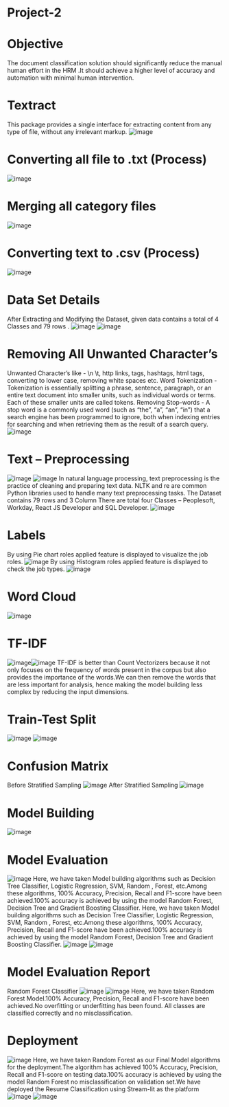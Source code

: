 # Project-2

# Objective
The document classification solution should significantly reduce the manual human effort in the HRM .It should achieve a higher level of accuracy and automation with minimal human intervention.

# Textract
This package provides a single interface for extracting content from any type of file, without any irrelevant markup.
![image](https://user-images.githubusercontent.com/101926069/191774047-5e0cea88-1f36-4172-9ca8-67f21ba10a66.png)

# Converting all file to .txt (Process)
![image](https://user-images.githubusercontent.com/101926069/191774289-67b7fea7-fead-4feb-af81-bc8121864066.png)

# Merging all category files
![image](https://user-images.githubusercontent.com/101926069/191774534-c128a362-874c-4bf8-9186-f1ec4285a5fc.png)

# Converting text to .csv (Process)
![image](https://user-images.githubusercontent.com/101926069/191774826-14105151-31b1-48f9-bb1b-2cd2dd1b6c99.png)

# Data Set Details
After Extracting and Modifying the Dataset, given data contains a total of 4 Classes and 79 rows . 
![image](https://user-images.githubusercontent.com/101926069/191775189-00292a4d-f482-4362-a5a4-05ec070bce2a.png)
![image](https://user-images.githubusercontent.com/101926069/191775280-eeb2f7f6-802e-4b7f-a92a-19e61b157d43.png)

# Removing All Unwanted Character’s
Unwanted Character’s like - \n \t, http links, tags, hashtags, html tags, converting to lower case, removing white spaces etc.
Word Tokenization - Tokenization is essentially splitting a phrase, sentence, paragraph, or an entire text document into smaller units, such as individual words or terms. Each of these smaller units are called tokens.
Removing Stop-words - A stop word is a commonly used word (such as “the”, “a”, “an”, “in”) that a search engine has been programmed to ignore, both when indexing entries for searching and when retrieving them as the result of a search query.
![image](https://user-images.githubusercontent.com/101926069/191775515-b54d836b-d38f-4859-bdab-3f733f643ce0.png)

# Text – Preprocessing
![image](https://user-images.githubusercontent.com/101926069/191775832-16baad2d-8502-48d1-9c59-915e549c174d.png)
![image](https://user-images.githubusercontent.com/101926069/191775880-10083804-432e-4878-bc34-84012665591c.png)
In natural language processing, text preprocessing is the practice of cleaning and preparing text data. NLTK and re are common Python libraries used to handle many text preprocessing tasks.
The Dataset contains 79 rows and 3 Column 
There are total four Classes – Peoplesoft, Workday, React JS Developer and SQL Developer.
![image](https://user-images.githubusercontent.com/101926069/191776257-afe1fb64-47d3-4941-8f1c-375aac5562ec.png)

# Labels
By using Pie chart roles applied feature is displayed to visualize the job roles.
![image](https://user-images.githubusercontent.com/101926069/191776750-5848dfb7-95d8-454c-8434-b2016dbb0aa9.png)
By using Histogram  roles applied feature is displayed to check the job types.
![image](https://user-images.githubusercontent.com/101926069/191777001-bafdc60d-1620-439a-815b-eeb90f4a3aaa.png)

# Word Cloud
![image](https://user-images.githubusercontent.com/101926069/191777149-34369ae3-95a7-4830-a102-44169c79e6de.png)

# TF-IDF
![image](https://user-images.githubusercontent.com/101926069/191777348-ec3e0eaf-e1d4-44b0-8e87-e4225b242c79.png)![image](https://user-images.githubusercontent.com/101926069/191777414-9d5bf23b-245b-465e-84e7-033e6b5b9c92.png)
TF-IDF is better than Count Vectorizers because it not only focuses on the frequency of words present in the corpus but also provides the importance of the words.We can then remove the words that are less important for analysis, hence making the model building less complex by reducing the input dimensions.

# Train-Test Split
![image](https://user-images.githubusercontent.com/101926069/191778132-ff739609-03a4-49d4-92ea-54fa0a335775.png)
![image](https://user-images.githubusercontent.com/101926069/191778204-0115ec57-5d83-4f1f-a32d-eed5c8676ab4.png)

# Confusion Matrix
Before Stratified Sampling
![image](https://user-images.githubusercontent.com/101926069/191778552-34d15d6b-c724-43ac-860c-f0ab4fec177a.png)
After Stratified Sampling 
![image](https://user-images.githubusercontent.com/101926069/191778674-d89a8648-2e12-426e-8bbc-4ce4c87346c3.png)

# Model Building 
![image](https://user-images.githubusercontent.com/101926069/191778877-f03e2fd0-1736-4eaa-9a8e-2ba8ca79964a.png)

# Model Evaluation
![image](https://user-images.githubusercontent.com/101926069/191779022-ba28db9c-47a7-477e-afc8-a7ce5814fcc3.png)
Here, we have taken Model building algorithms such as Decision Tree Classifier,  Logistic Regression, SVM, Random , Forest, etc.Among these algorithms, 100% Accuracy, Precision, Recall and F1-score have been achieved.100% accuracy is achieved by using the model Random Forest, Decision Tree and Gradient Boosting Classifier.
Here, we have taken Model building algorithms such as Decision Tree Classifier,  Logistic Regression, SVM, Random , Forest, etc.Among these algorithms, 100% Accuracy, Precision, Recall and F1-score have been achieved.100% accuracy is achieved by using the model Random Forest, Decision Tree and Gradient Boosting Classifier.
![image](https://user-images.githubusercontent.com/101926069/191779500-aaf9eac0-5d24-49d6-a95b-f01724ea7c8d.png)
![image](https://user-images.githubusercontent.com/101926069/191780884-0d3f107f-84ba-4572-8d4e-1c4f75dd70df.png)

#  Model Evaluation Report
Random Forest Classifier
![image](https://user-images.githubusercontent.com/101926069/191781130-5faa7f4c-f9aa-4324-84a4-6a9b7bee4efa.png)
![image](https://user-images.githubusercontent.com/101926069/191781218-7c0fdd03-04ee-4f78-9644-5fd77534e0f4.png)
Here, we have taken Random Forest Model.100% Accuracy, Precision, Recall and F1-score have been achieved.No overfitting or underfitting has been found. All classes are classified correctly and no misclassification.

# Deployment
![image](https://user-images.githubusercontent.com/101926069/191781591-694575ec-4bf9-465f-87a8-d07b5125b9b0.png)
Here, we have taken Random Forest as our Final Model algorithms for the deployment.The algorithm has achieved 100% Accuracy, Precision, Recall and F1-score on testing data.100% accuracy is achieved by using the model Random Forest no misclassification on validation set.We have deployed the Resume Classification using Stream-lit as the platform
![image](https://user-images.githubusercontent.com/101926069/191781953-f3457f50-71a9-4dcc-96ca-590e4c171813.png)
![image](https://user-images.githubusercontent.com/101926069/191782011-8ef5b5de-86e4-44b4-9032-5c84f1593ee8.png)













